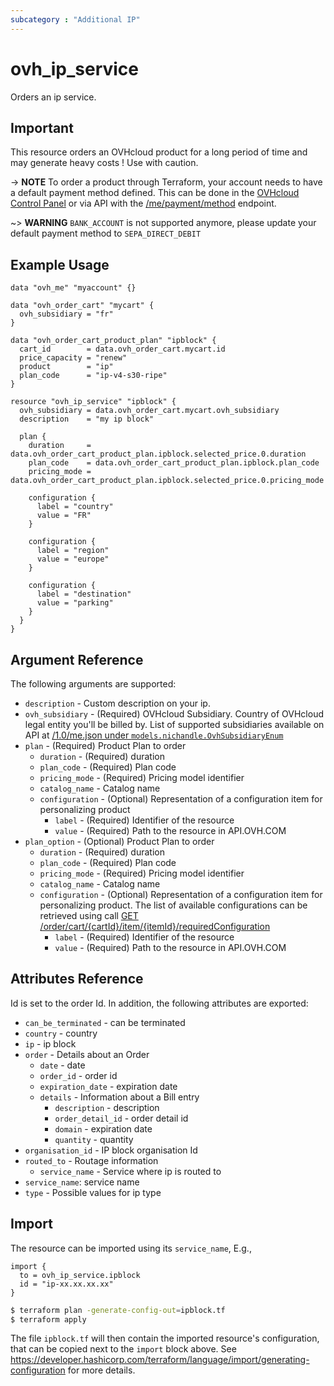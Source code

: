 ```yaml
---
subcategory : "Additional IP"
---
```


# ovh_ip_service

Orders an ip service.


## Important

This resource orders an OVHcloud product for a long period of time and may generate heavy costs !
Use with caution.

-> __NOTE__ To order a product through Terraform, your account needs to have a default payment method defined. This can be done in the [OVHcloud Control Panel](https://www.ovh.com/manager/#/dedicated/billing/payment/method) or via API with the [/me/payment/method](https://api.ovh.com/console/#/me/payment/method~GET) endpoint.

~> __WARNING__ `BANK_ACCOUNT` is not supported anymore, please update your default payment method to `SEPA_DIRECT_DEBIT`


## Example Usage

```hcl
data "ovh_me" "myaccount" {}

data "ovh_order_cart" "mycart" {
  ovh_subsidiary = "fr"
}

data "ovh_order_cart_product_plan" "ipblock" {
  cart_id        = data.ovh_order_cart.mycart.id
  price_capacity = "renew"
  product        = "ip"
  plan_code      = "ip-v4-s30-ripe"
}

resource "ovh_ip_service" "ipblock" {
  ovh_subsidiary = data.ovh_order_cart.mycart.ovh_subsidiary
  description    = "my ip block"

  plan {
    duration     = data.ovh_order_cart_product_plan.ipblock.selected_price.0.duration
    plan_code    = data.ovh_order_cart_product_plan.ipblock.plan_code
    pricing_mode = data.ovh_order_cart_product_plan.ipblock.selected_price.0.pricing_mode

    configuration {
      label = "country"
      value = "FR"
    }

    configuration {
      label = "region"
      value = "europe"
    }

    configuration {
      label = "destination"
      value = "parking"
    }
  }
}
```

## Argument Reference

The following arguments are supported:

* `description` - Custom description on your ip.
* `ovh_subsidiary` - (Required) OVHcloud Subsidiary. Country of OVHcloud legal entity you'll be billed by. List of supported subsidiaries available on API at [/1.0/me.json under `models.nichandle.OvhSubsidiaryEnum`](https://eu.api.ovh.com/1.0/me.json)
* `plan` - (Required) Product Plan to order
  * `duration` - (Required) duration
  * `plan_code` - (Required) Plan code
  * `pricing_mode` - (Required) Pricing model identifier
  * `catalog_name` - Catalog name
  * `configuration` - (Optional) Representation of a configuration item for personalizing product
    * `label` - (Required) Identifier of the resource
    * `value` - (Required) Path to the resource in API.OVH.COM
* `plan_option` - (Optional) Product Plan to order
  * `duration` - (Required) duration
  * `plan_code` - (Required) Plan code
  * `pricing_mode` - (Required) Pricing model identifier
  * `catalog_name` - Catalog name
  * `configuration` - (Optional) Representation of a configuration item for personalizing product. The list of available configurations can be retrieved using call [GET /order/cart/{cartId}/item/{itemId}/requiredConfiguration](https://eu.api.ovh.com/console/?section=%2Forder&branch=v1#get-/order/cart/-cartId-/item/-itemId-/requiredConfiguration)
    * `label` - (Required) Identifier of the resource
    * `value` - (Required) Path to the resource in API.OVH.COM


## Attributes Reference

Id is set to the order Id. In addition, the following attributes are exported:

* `can_be_terminated` - can be terminated
* `country` - country
* `ip` - ip block
* `order` - Details about an Order
  * `date` - date
  * `order_id` - order id
  * `expiration_date` - expiration date
  * `details` - Information about a Bill entry
    * `description` - description
    * `order_detail_id` - order detail id
    * `domain` - expiration date
    * `quantity` - quantity
* `organisation_id` - IP block organisation Id
* `routed_to` - Routage information
  * `service_name` - Service where ip is routed to
* `service_name`: service name
* `type` - Possible values for ip type

## Import

The resource can be imported using its `service_name`, E.g.,

```hcl
import {
  to = ovh_ip_service.ipblock
  id = "ip-xx.xx.xx.xx"
}
```

```bash
$ terraform plan -generate-config-out=ipblock.tf
$ terraform apply
```

The file `ipblock.tf` will then contain the imported resource's configuration, that can be copied next to the `import` block above.
See https://developer.hashicorp.com/terraform/language/import/generating-configuration for more details.